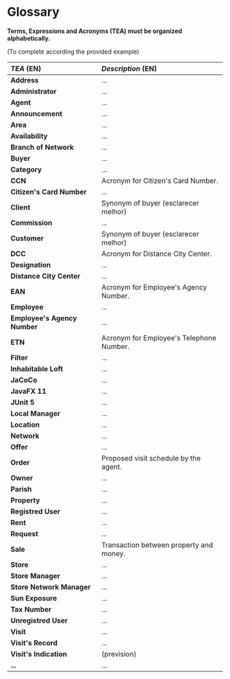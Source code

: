 # Glossary

**Terms, Expressions and Acronyms (TEA) must be organized alphabetically.**

(To complete according the provided example)

| **_TEA_** (EN) 	             | **_Description_** (EN)                                    |                                       
|:-----------------------------|:----------------------------------------------------------|
| **Address**		                | ...											                                            |
| **Administrator**	           | ...											                                            |
| **Agent** 		                 | ...											                                            |
| **Announcement**             | ...											                                            |
| **Area**		                   | ...											                                            |
| **Availability**	            | ...											                                            |
| **Branch of Network**        | ...											                                            |
| **Buyer**                    | ...                                                       |
| **Category**		               | ...											                                            |
| **CCN**		                    | Acronym for Citizen's Card Number.							                 |
| **Citizen's Card Number**    | ...										                                             |
| **Client**		                 | Synonym of buyer (esclarecer melhor)											           |
| **Commission**	              | ...											                                            |
| **Customer**                 | Synonym of buyer (esclarecer melhor)	                                                          |
| **DCC**		                    | Acronym for Distance City Center.							                  |
| **Designation**	             | ...											                                            |
| **Distance City Center**     | ...										                                             |
| **EAN**		                    | Acronym for Employee's Agency Number.						               |
| **Employee** 		              | ...											                                            |
| **Employee's Agency Number** | ...										                                             |
| **ETN**		                    | Acronym for Employee's Telephone Number.											       |
| **Filter**		                 | ...											                                            |
| **Inhabitable Loft**         | ...											                                            |
| **JaCoCo**                   | ...                                                       |
| **JavaFX 11**                | ...                                                       |
| **JUnit 5**                  | ...                                                       |
| **Local Manager**	           | ...							  				                                          |
| **Location**		               | ...											                                            |
| **Network**		                | ...											                                            |
| **Offer**		                  | ...											                                            |																						 |
| **Order**		                  | Proposed visit schedule by the agent.											          |
| **Owner**      	             | ...											                                            |
| **Parish**                   | ...                                                       |
| **Property**   	             | ...											                                            |
| **Registred User**	          | ...											                                            |
| **Rent** 		                  | ...											                                            |
| **Request** 		               | ...											                                            |
| **Sale**       	             | Transaction between property and money.                 	 |
| **Store**		                  | ...											                                            |
| **Store Manager**	           | ...											                                            |
| **Store Network Manager**    | ...										                                             |
| **Sun Exposure**	            | ...											                                            |
| **Tax Number**	              | ...											                                            |
| **Unregistred User**         | ...											                                            |
| **Visit**		                  | ...											                                            |
| **Visit's Record**	          | ...											                                            |
| **Visit's Indication**       | (prevision)										                                     |
| **...**        	             | ...											                                            |